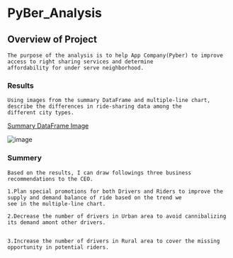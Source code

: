 
# PyBer_Analysis

## Overview of Project

    The purpose of the analysis is to help App Company(Pyber) to improve access to right sharing services and determine          
    affordability for under serve neighborhood.
 

### Results

    Using images from the summary DataFrame and multiple-line chart, describe the differences in ride-sharing data among the           
    different city types.
    
   [Summary DataFrame Image](https://github.com/elhamamini/PyBer_Analysis/blob/main/analysis/PyBer_fare_summary.png)
    
   ![image](https://user-images.githubusercontent.com/44914731/126049625-7b97c716-6ced-4dba-b8fa-fafe9e9f18a8.png)


### Summery
 
    Based on the results, I can draw followings three business recommendations to the CEO.
    
    1.Plan special promotions for both Drivers and Riders to improve the supply and demand balance of ride based on the trend we                                           see in the multiple-line chart.
    
    2.Decrease the number of drivers in Urban area to avoid cannibalizing its demand amont other drivers.
    
    
    3.Increase the number of drivers in Rural area to cover the missing opportunity in potential riders.

     
